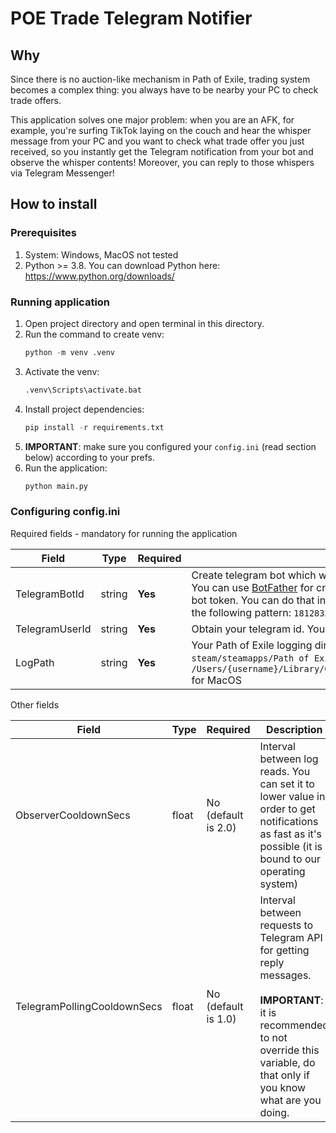 # POE Trade Telegram Notifier


## Why

Since there is no auction-like mechanism in Path of Exile, trading system becomes a complex thing: you always have to be nearby your PC to check trade offers. 

This application solves one major problem: when you are an AFK, for example, you're surfing TikTok laying on the couch and hear the whisper message from your PC and you want to check what trade offer you just received, so you instantly get the Telegram notification from your bot and observe the whisper contents! Moreover, you can reply to those whispers via Telegram Messenger!

## How to install

### Prerequisites

1. System: Windows, MacOS not tested 
2. Python >= 3.8. You can download Python here: https://www.python.org/downloads/

### Running application

1. Open project directory and open terminal in this directory.
2. Run the command to create venv: 
    ```python
    python -m venv .venv
    ```
3. Activate the venv: 
    ```python
    .venv\Scripts\activate.bat
    ```
4. Install project dependencies: 
    ```python
    pip install -r requirements.txt
    ```
5. <b>IMPORTANT</b>: make sure you configured your `config.ini` (read section below) according to your prefs. 
6. Run the application: 
    ```python
    python main.py
    ``` 

### Configuring config.ini

Required fields - mandatory for running the application

|Field 	| Type | Required | Description   	| 
|---	|---	| --- | --- |
| TelegramBotId  	| string | <b>Yes</b> |  Create telegram bot which will notify you about all incoming whispers. You can use [BotFather](https://t.me/BotFather) for creating one, it is simple stupid. Obtain created bot token. You can do that in the BotFather. The bot token usually have the following pattern: `181283218:BBFRF5r-2Q2fSofZV-wQOFXKX6UIsd_GTtl`	|
|  TelegramUserId 	| string | <b>Yes</b> |  Obtain your telegram id. You can do that using [GetMyId](https://t.me/getmyid_bot) bot 	|
| LogPath  	| string | <b>Yes</b> |  Your Path of Exile logging directory. Typically, it is located in the `steam/steamapps/Path of Exile/logs/Client.txt` for Windows and in `/Users/{username}/Library/Caches/com.GGG.PathOfExile/Logs/Client.txt` for MacOS 	|

Other fields

|Field 	| Type | Required | Description   	| 
|---	|---	| --- | --- |
| ObserverCooldownSecs  	| float | No (default is 2.0) |  Interval between log reads. You can set it to lower value in order to get notifications as fast as it's possible (it is bound to our operating system)	|
|  TelegramPollingCooldownSecs 	| float | No (default is 1.0) |  Interval between requests to Telegram API for getting reply messages. <br /><br/> <b>IMPORTANT</b>: it is recommended to not override this variable, do that only if you know what are you doing. 	|